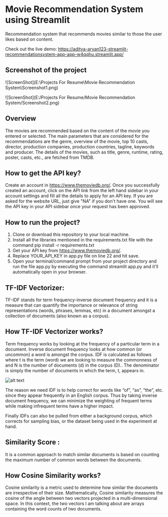 # Movie Recommendation System using Streamlit

Recommendation system that recommends movies similar to those the user likes based on content.

Check out the live demo: https://aditya-aryan123-streamlit-recommendationsystem-app-app-w4qqhu.streamlit.app/


## Screenshot of the project

![ScreenShot](E:\Projects For Resume\Movie Recommendation System\Screenshot1.png)

![ScreenShot](E:/Projects For Resume/Movie Recommendation System/Screenshot2.png)


## Overview

The movies are recommended based on the content of the movie you entered or selected. The main parameters that are considered for the recommendations are the genre, overview of the movie, top 10 casts, director, production companies, production countries, tagline, keywords and producer. The details of the movies, such as title, genre, runtime, rating, poster, casts, etc., are fetched from TMDB.


## How to get the API key?

Create an account in https://www.themoviedb.org/. Once you successfully created an account, click on the API link from the left hand sidebar in your account settings and fill all the details to apply for an API key. If you are asked for the website URL, just give "NA" if you don't have one. You will see the API key in your API sidebar once your request has been approved.


## How to run the project?

1. Clone or download this repository to your local machine.
2. Install all the libraries mentioned in the requirements.txt file with the command pip install -r requirements.txt
3. Get your API key from https://www.themoviedb.org/.
4. Replace YOUR_API_KEY in app.py file on line 22 and hit save.
5. Open your terminal/command prompt from your project directory and run the file app.py by executing the command streamlit app.py and it'll automatically open in your browser.


## TF-IDF Vectorizer:

TF-IDF stands for term frequency-inverse document frequency and it is a measure that can quantify the importance or relevance of string representations (words, phrases, lemmas, etc)  in a document amongst a collection of documents (also known as a corpus).

## How TF-IDF Vectorizer works?

Term frequency works by looking at the frequency of a particular term in a document. Inverse document frequency looks at how common (or uncommon) a word is amongst the corpus. IDF is calculated as follows where t is the term (word) we are looking to measure the commonness of and N is the number of documents (d) in the corpus (D).. The denominator is simply the number of documents in which the term, t, appears in. 

 ![alt text](https://ecm.capitalone.com/WCM/tech/tf-idf-1.png)

The reason we need IDF is to help correct for words like “of”, “as”, “the”, etc. since they appear frequently in an English corpus. Thus by taking inverse document frequency, we can minimize the weighting of frequent terms while making infrequent terms have a higher impact.

Finally IDFs can also be pulled from either a background corpus, which corrects for sampling bias, or the dataset being used in the experiment at hand.

## Similarity Score :

It is a common approach to match similar documents is based on counting the maximum number of common words between the documents.


## How Cosine Similarity works?

Cosine similarity is a metric used to determine how similar the documents are irrespective of their size.
Mathematically, Cosine similarity measures the cosine of the angle between two vectors projected in a multi-dimensional space.
In this context, the two vectors I am talking about are arrays containing the word counts of two documents.
